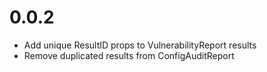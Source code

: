 # 0.0.2

* Add unique ResultID props to VulnerabilityReport results
* Remove duplicated results from ConfigAuditReport